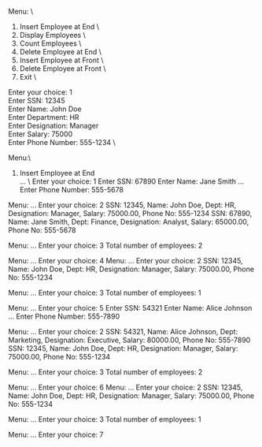 Menu: \
1. Insert Employee at End \
2. Display Employees \
3. Count Employees \ 
4. Delete Employee at End \
5. Insert Employee at Front \
6. Delete Employee at Front \
7. Exit \
   
Enter your choice: 1 \
Enter SSN: 12345 \
Enter Name: John Doe \
Enter Department: HR \
Enter Designation: Manager \
Enter Salary: 75000 \
Enter Phone Number: 555-1234 \

Menu:\
1. Insert Employee at End \
... \ 
Enter your choice: 1
Enter SSN: 67890
Enter Name: Jane Smith
...
Enter Phone Number: 555-5678

Menu:
...
Enter your choice: 2
SSN: 12345, Name: John Doe, Dept: HR, Designation: Manager, Salary: 75000.00, Phone No: 555-1234
SSN: 67890, Name: Jane Smith, Dept: Finance, Designation: Analyst, Salary: 65000.00, Phone No: 555-5678

Menu:
...
Enter your choice: 3
Total number of employees: 2

Menu:
...
Enter your choice: 4
Menu:
...
Enter your choice: 2
SSN: 12345, Name: John Doe, Dept: HR, Designation: Manager, Salary: 75000.00, Phone No: 555-1234

Menu:
...
Enter your choice: 3
Total number of employees: 1

Menu:
...
Enter your choice: 5
Enter SSN: 54321
Enter Name: Alice Johnson
...
Enter Phone Number: 555-7890

Menu:
...
Enter your choice: 2
SSN: 54321, Name: Alice Johnson, Dept: Marketing, Designation: Executive, Salary: 80000.00, Phone No: 555-7890
SSN: 12345, Name: John Doe, Dept: HR, Designation: Manager, Salary: 75000.00, Phone No: 555-1234

Menu:
...
Enter your choice: 3
Total number of employees: 2

Menu:
...
Enter your choice: 6
Menu:
...
Enter your choice: 2
SSN: 12345, Name: John Doe, Dept: HR, Designation: Manager, Salary: 75000.00, Phone No: 555-1234

Menu:
...
Enter your choice: 3
Total number of employees: 1

Menu:
...
Enter your choice: 7

